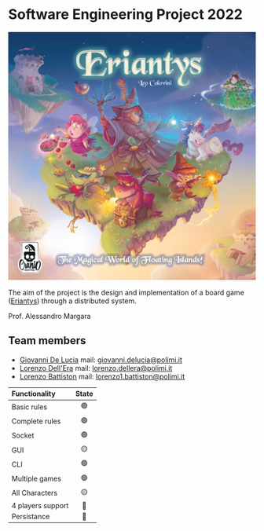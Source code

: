 # Software Engineering Project 2022

![](src/main/resources/images/home.jpg)

The aim of the project is the design and implementation of a board game ([Eriantys](https://www.craniocreations.it/prodotto/eriantys/)) through a distributed system.

Prof. Alessandro Margara

## Team members

- [Giovanni De Lucia](https://github.com/gio-del) mail: giovanni.delucia@polimi.it
- [Lorenzo Dell'Era](https://github.com/LorenzoDellera) mail: lorenzo.dellera@polimi.it
- [Lorenzo Battiston](https://github.com/lorenzo-battiston) mail: lorenzo1.battiston@polimi.it

| Functionality     | State |
|:------------------|:-----:|
| Basic rules       |  🟢   |
| Complete rules    |  🟢   |
| Socket            |  🟢   |
| GUI               |  🟡   |
| CLI               |  🟢   |
| Multiple games    |  🟢   |
| All Characters    |  🟡   |
| 4 players support |  🔴   |
| Persistance       |  🔴   |

